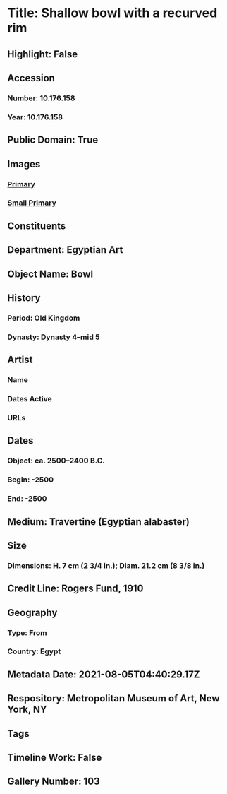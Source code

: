 # Title: Shallow bowl with a recurved rim
## Highlight: False
## Accession
### Number: 10.176.158
### Year: 10.176.158
## Public Domain: True
## Images
### [Primary](https://images.metmuseum.org/CRDImages/eg/original/DT227150.jpg)
### [Small Primary](https://images.metmuseum.org/CRDImages/eg/web-large/DT227150.jpg)
## Constituents
## Department: Egyptian Art
## Object Name: Bowl
## History
### Period: Old Kingdom
### Dynasty: Dynasty 4–mid 5
## Artist
### Name
### Dates Active
### URLs
## Dates
### Object: ca. 2500–2400 B.C.
### Begin: -2500
### End: -2500
## Medium: Travertine (Egyptian alabaster)
## Size
### Dimensions: H. 7 cm (2 3/4 in.); Diam. 21.2 cm (8 3/8 in.)
## Credit Line: Rogers Fund, 1910
## Geography
### Type: From
### Country: Egypt
## Metadata Date: 2021-08-05T04:40:29.17Z
## Respository: Metropolitan Museum of Art, New York, NY
## Tags
## Timeline Work: False
## Gallery Number: 103